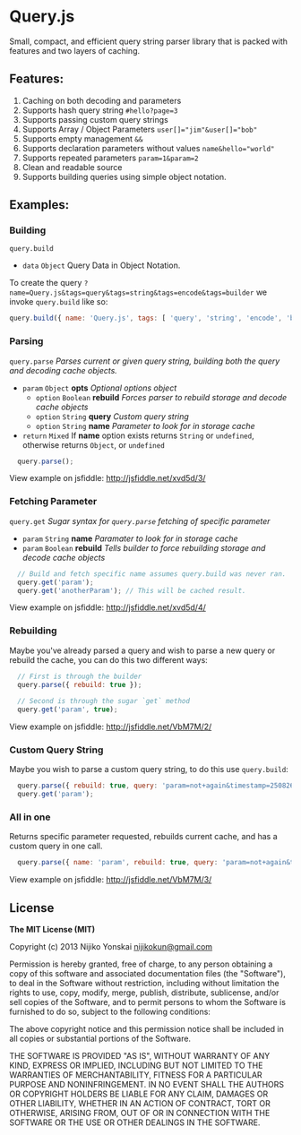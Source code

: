 # Query.js

 Small, compact, and efficient query string parser library that is packed with features and two layers of caching.
 
## Features:

1. Caching on both decoding and parameters
2. Supports hash query string `#hello?page=3`
3. Supports passing custom query strings
4. Supports Array / Object Parameters `user[]="jim"&user[]="bob"`
5. Supports empty management `&&`
6. Supports declaration parameters without values `name&hello="world"`
7. Supports repeated parameters `param=1&param=2`
8. Clean and readable source
9. Supports building queries using simple object notation.

## Examples:

### Building

`query.build`
- `data` `Object` Query Data in Object Notation.

To create the query `?name=Query.js&tags=query&tags=string&tags=encode&tags=builder` we invoke `query.build` like so:

```javascript
query.build({ name: 'Query.js', tags: [ 'query', 'string', 'encode', 'builder' ]});
```

### Parsing

`query.parse` *Parses current or given query string, building both the query and decoding cache objects.*
- `param` `Object` **opts** *Optional options object*
  - `option` `Boolean` **rebuild** *Forces parser to rebuild storage and decode cache objects*
  - `option` `String` **query** *Custom query string*
  - `option` `String` **name** *Parameter to look for in storage cache*
- `return` `Mixed` If **name** option exists returns `String` or `undefined`, otherwise returns `Object`, or `undefined`

```javascript
  query.parse();
```

  View example on jsfiddle: http://jsfiddle.net/xvd5d/3/

### Fetching Parameter

`query.get` *Sugar syntax for `query.parse` fetching of specific parameter*
- `param` `String` **name** *Paramater to look for in storage cache*
- `param` `Boolean` **rebuild** *Tells builder to force rebuilding storage and decode cache objects*

```javascript
  // Build and fetch specific name assumes query.build was never ran.
  query.get('param');
  query.get('anotherParam'); // This will be cached result.
```

  View example on jsfiddle: http://jsfiddle.net/xvd5d/4/

### Rebuilding

  Maybe you've already parsed a query and wish to parse a new query or rebuild the cache,
  you can do this two different ways:

```javascript
  // First is through the builder
  query.parse({ rebuild: true });
  
  // Second is through the sugar `get` method
  query.get('param', true);
```

  View example on jsfiddle: http://jsfiddle.net/VbM7M/2/

### Custom Query String

  Maybe you wish to parse a custom query string, to do this use `query.build`:

```javascript
  query.parse({ rebuild: true, query: 'param=not+again&timestamp=250826092386' });
  query.get('param');
```

### All in one

  Returns specific parameter requested, rebuilds current cache, and has a custom query in one call.

```javascript
  query.parse({ name: 'param', rebuild: true, query: 'param=not+again&timestamp=250826092386' });
```

  View example on jsfiddle: http://jsfiddle.net/VbM7M/3/

## License

  **The MIT License (MIT)**

  Copyright (c) 2013 Nijiko Yonskai <nijikokun@gmail.com>

  Permission is hereby granted, free of charge, to any person obtaining a copy of this software and associated documentation files (the "Software"), to deal in the Software without restriction, including without limitation the rights to use, copy, modify, merge, publish, distribute, sublicense, and/or sell copies of the Software, and to permit persons to whom the Software is furnished to do so, subject to the following conditions:

  The above copyright notice and this permission notice shall be included in all copies or substantial portions of the Software.

  THE SOFTWARE IS PROVIDED "AS IS", WITHOUT WARRANTY OF ANY KIND, EXPRESS OR IMPLIED, INCLUDING BUT NOT LIMITED TO THE WARRANTIES OF MERCHANTABILITY, FITNESS FOR A PARTICULAR PURPOSE AND NONINFRINGEMENT. IN NO EVENT SHALL THE AUTHORS OR COPYRIGHT HOLDERS BE LIABLE FOR ANY CLAIM, DAMAGES OR OTHER LIABILITY, WHETHER IN AN ACTION OF CONTRACT, TORT OR OTHERWISE, ARISING FROM, OUT OF OR IN CONNECTION WITH THE SOFTWARE OR THE USE OR OTHER DEALINGS IN THE SOFTWARE.
